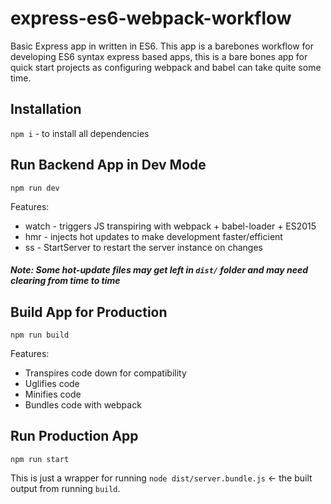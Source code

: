 # express-es6-webpack-workflow
Basic Express app in written in ES6. This app is a barebones workflow for developing ES6 syntax express based apps, this is a bare bones app for quick start projects as configuring webpack and babel can take quite some time.

## Installation
`npm i` - to install all dependencies

## Run Backend App in Dev Mode
`npm run dev`

Features:
- watch - triggers JS transpiring with webpack + babel-loader + ES2015
- hmr - injects hot updates to make development faster/efficient
- ss - StartServer to restart the server instance on changes

##### Note: Some hot-update files may get left in `dist/` folder and may need clearing from time to time

## Build App for Production
`npm run build`

Features:
- Transpires code down for compatibility
- Uglifies code
- Minifies code
- Bundles code with webpack

## Run Production App
`npm run start`

This is just a wrapper for running `node dist/server.bundle.js` <- the built output from running `build`.